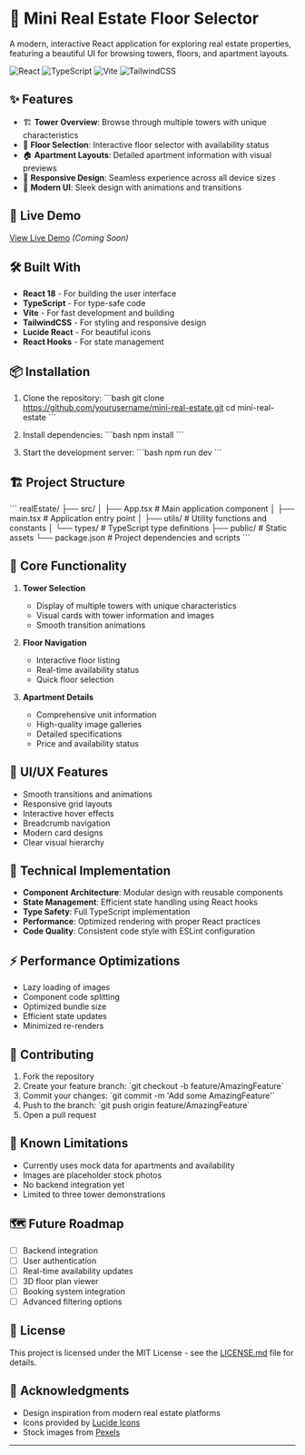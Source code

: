 # 🏢 Mini Real Estate Floor Selector

A modern, interactive React application for exploring real estate properties, featuring a beautiful UI for browsing towers, floors, and apartment layouts.

![React](https://img.shields.io/badge/React-18.3.1-61DAFB?logo=react&logoColor=white)
![TypeScript](https://img.shields.io/badge/TypeScript-5.5.3-3178C6?logo=typescript&logoColor=white)
![Vite](https://img.shields.io/badge/Vite-5.4.2-646CFF?logo=vite&logoColor=white)
![TailwindCSS](https://img.shields.io/badge/TailwindCSS-3.4.1-38B2AC?logo=tailwind-css&logoColor=white)

## ✨ Features

- 🏗️ **Tower Overview**: Browse through multiple towers with unique characteristics
- 🔢 **Floor Selection**: Interactive floor selector with availability status
- 🏠 **Apartment Layouts**: Detailed apartment information with visual previews
- 📱 **Responsive Design**: Seamless experience across all device sizes
- 🎨 **Modern UI**: Sleek design with animations and transitions

## 🚀 Live Demo

[View Live Demo](#) *(Coming Soon)*

## 🛠️ Built With

- **React 18** - For building the user interface
- **TypeScript** - For type-safe code
- **Vite** - For fast development and building
- **TailwindCSS** - For styling and responsive design
- **Lucide React** - For beautiful icons
- **React Hooks** - For state management

## 📦 Installation

1. Clone the repository:
\`\`\`bash
git clone https://github.com/yourusername/mini-real-estate.git
cd mini-real-estate
\`\`\`

2. Install dependencies:
\`\`\`bash
npm install
\`\`\`

3. Start the development server:
\`\`\`bash
npm run dev
\`\`\`

## 🏗️ Project Structure

\`\`\`
realEstate/
├── src/
│   ├── App.tsx           # Main application component
│   ├── main.tsx         # Application entry point
│   ├── utils/           # Utility functions and constants
│   └── types/           # TypeScript type definitions
├── public/              # Static assets
└── package.json         # Project dependencies and scripts
\`\`\`

## 🎯 Core Functionality

1. **Tower Selection**
   - Display of multiple towers with unique characteristics
   - Visual cards with tower information and images
   - Smooth transition animations

2. **Floor Navigation**
   - Interactive floor listing
   - Real-time availability status
   - Quick floor selection

3. **Apartment Details**
   - Comprehensive unit information
   - High-quality image galleries
   - Detailed specifications
   - Price and availability status

## 💅 UI/UX Features

- Smooth transitions and animations
- Responsive grid layouts
- Interactive hover effects
- Breadcrumb navigation
- Modern card designs
- Clear visual hierarchy

## 🔧 Technical Implementation

- **Component Architecture**: Modular design with reusable components
- **State Management**: Efficient state handling using React hooks
- **Type Safety**: Full TypeScript implementation
- **Performance**: Optimized rendering with proper React practices
- **Code Quality**: Consistent code style with ESLint configuration

## ⚡ Performance Optimizations

- Lazy loading of images
- Component code splitting
- Optimized bundle size
- Efficient state updates
- Minimized re-renders

## 🤝 Contributing

1. Fork the repository
2. Create your feature branch: \`git checkout -b feature/AmazingFeature\`
3. Commit your changes: \`git commit -m 'Add some AmazingFeature'\`
4. Push to the branch: \`git push origin feature/AmazingFeature\`
5. Open a pull request

## 📝 Known Limitations

- Currently uses mock data for apartments and availability
- Images are placeholder stock photos
- No backend integration yet
- Limited to three tower demonstrations

## 🗺️ Future Roadmap

- [ ] Backend integration
- [ ] User authentication
- [ ] Real-time availability updates
- [ ] 3D floor plan viewer
- [ ] Booking system integration
- [ ] Advanced filtering options

## 📄 License

This project is licensed under the MIT License - see the [LICENSE.md](LICENSE.md) file for details.

## 🙏 Acknowledgments

- Design inspiration from modern real estate platforms
- Icons provided by [Lucide Icons](https://lucide.dev)
- Stock images from [Pexels](https://www.pexels.com)

---

